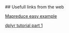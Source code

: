 ## Usefull links from the web

[Mapreduce easy example](http://stevekrenzel.com/finding-friends-with-mapreduce)

[dplyr tutorial part 1](http://rpubs.com/justmarkham/dplyr-tutorial)
